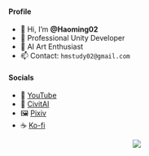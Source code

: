 #### Profile
- 👋 Hi, I’m **@Haoming02**
- 💼 Professional Unity Developer
- 🤖 AI Art Enthusiast
- 📫 Contact: `hmstudy02@gmail.com`

#### Socials
- 🎥 [YouTube](https://www.youtube.com/c/HaomingGaming)
- 🧰 [CivitAI](https://civitai.com/user/HaomingGaming/models)
- 🖼️ [Pixiv](https://www.pixiv.net/users/37243577)
- ☕ [Ko-fi](https://ko-fi.com/haoming)

<p align="center">
<img src="https://github-stats-alpha.vercel.app/api?username=Haoming02&cc=0d1117&tc=6e97f3&ic=eee&bc=0d1117">
</p>
